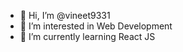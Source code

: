 - 👋 Hi, I’m @vineet9331
- 👀 I’m interested in Web Development
- 🌱 I’m currently learning React JS

<!---
vineet9331/vineet9331 is a ✨ special ✨ repository because its `README.md` (this file) appears on your GitHub profile.
You can click the Preview link to take a look at your changes.
--->
